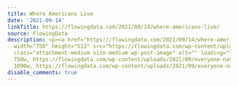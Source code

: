 ```yaml
---
title: Where Americans Live
date: '2021-09-14'
linkTitle: https://flowingdata.com/2021/09/14/where-americans-live/
source: FlowingData
description: <p><a href="https://flowingdata.com/2021/09/14/where-americans-live/"><img
  width="750" height="513" src="https://flowingdata.com/wp-content/uploads/2021/09/everyone-national-block-cex007alpha25-COMPLETE-750x513.png"
  class="attachment-medium size-medium wp-post-image" alt="" loading="lazy" srcset="https://flowingdata.com/wp-content/uploads/2021/09/everyone-national-block-cex007alpha25-COMPLETE-750x513.png
  750w, https://flowingdata.com/wp-content/uploads/2021/09/everyone-national-block-cex007alpha25-COMPLETE-1090x746.png
  1090w, https://flowingdata.com/wp-content/uploads/2021/09/everyone-national ...
disable_comments: true
---
```

<p><a href="https://flowingdata.com/2021/09/14/where-americans-live/"><img width="750" height="513" src="https://flowingdata.com/wp-content/uploads/2021/09/everyone-national-block-cex007alpha25-COMPLETE-750x513.png" class="attachment-medium size-medium wp-post-image" alt="" loading="lazy" srcset="https://flowingdata.com/wp-content/uploads/2021/09/everyone-national-block-cex007alpha25-COMPLETE-750x513.png 750w, https://flowingdata.com/wp-content/uploads/2021/09/everyone-national-block-cex007alpha25-COMPLETE-1090x746.png 1090w, https://flowingdata.com/wp-content/uploads/2021/09/everyone-national ...